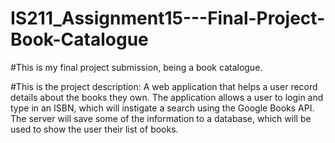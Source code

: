 # IS211_Assignment15---Final-Project-Book-Catalogue

#This is my final project submission, being a book catalogue.

#This is the project description: A web application that helps a user record details about the books they own. The application allows a user to login and type in an ISBN, which will instigate a search using the Google Books API. The server will save some of the information to a database, which will be used to show the user their list of books.

